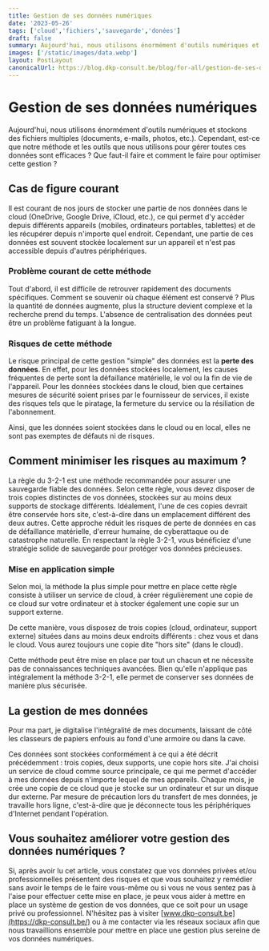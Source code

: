 ```yaml
---
title: Gestion de ses données numériques
date: '2023-05-26'
tags: ['cloud','fichiers','sauvegarde','donées']
draft: false
summary: Aujourd'hui, nous utilisons énormément d'outils numériques et stockons des fichiers multiples (documents, e-mails, photos, etc.). Cependant, est-ce que notre méthode et les outils que nous utilisons pour gérer toutes ces données sont efficaces ? Que faut-il faire et comment le faire pour optimiser cette gestion ?
images: ['/static/images/data.webp']
layout: PostLayout
canonicalUrl: https://blog.dkp-consult.be/blog/for-all/gestion-de-ses-donnees-numeriques
---
```


# Gestion de ses données numériques

Aujourd'hui, nous utilisons énormément d'outils numériques et stockons des fichiers multiples (documents, e-mails, photos, etc.). Cependant, est-ce que notre méthode et les outils que nous utilisons pour gérer toutes ces données sont efficaces ? Que faut-il faire et comment le faire pour optimiser cette gestion ?

## Cas de figure courant

Il est courant de nos jours de stocker une partie de nos données dans le cloud (OneDrive, Google Drive, iCloud, etc.), ce qui permet d'y accéder
depuis différents appareils (mobiles, ordinateurs portables, tablettes) et de les récupérer depuis n'importe quel endroit. Cependant, une partie
de ces données est souvent stockée localement sur un appareil et n'est pas accessible depuis d'autres périphériques.

### Problème courant de cette méthode

Tout d'abord, il est difficile de retrouver rapidement des documents spécifiques. Comment se souvenir où chaque élément est conservé ? Plus
la quantité de données augmente, plus la structure devient complexe et la recherche prend du temps. L'absence de centralisation des données
peut être un problème fatiguant à la longue.

### Risques de cette méthode

Le risque principal de cette gestion "simple" des données est la **perte des données**. En effet, pour les données stockées localement, les
causes fréquentes de perte sont la défaillance matérielle, le vol ou la fin de vie de l'appareil. Pour les données stockées dans le cloud, bien
que certaines mesures de sécurité soient prises par le fournisseur de services, il existe des risques tels que le piratage, la fermeture du service ou la résiliation de l'abonnement.

Ainsi, que les données soient stockées dans le cloud ou en local, elles ne sont pas exemptes de défauts ni de risques.

## Comment minimiser les risques au maximum ?

La règle du 3-2-1 est une méthode recommandée pour assurer une sauvegarde fiable des données. Selon cette règle, vous devez disposer de
trois copies distinctes de vos données, stockées sur au moins deux supports de stockage différents. Idéalement, l'une de ces copies devrait
être conservée hors site, c'est-à-dire dans un emplacement différent des deux autres. Cette approche réduit les risques de perte de données en
cas de défaillance matérielle, d'erreur humaine, de cyberattaque ou de catastrophe naturelle. En respectant la règle 3-2-1, vous bénéficiez
d'une stratégie solide de sauvegarde pour protéger vos données précieuses.

### Mise en application simple

Selon moi, la méthode la plus simple pour mettre en place cette règle consiste à utiliser un service de cloud, à créer régulièrement une copie
de ce cloud sur votre ordinateur et à stocker également une copie sur un support externe.

De cette manière, vous disposez de trois copies (cloud, ordinateur, support externe) situées dans au moins deux endroits différents : chez
vous et dans le cloud. Vous aurez toujours une copie dite "hors site" (dans le cloud).

Cette méthode peut être mise en place par tout un chacun et ne nécessite pas de connaissances techniques avancées. Bien qu'elle n'applique pas
intégralement la méthode 3-2-1, elle permet de conserver ses données de manière plus sécurisée.

## La gestion de mes données

Pour ma part, je digitalise l'intégralité de mes documents, laissant de côté les classeurs de papiers enfouis au fond d'une armoire ou dans la cave.

Ces données sont stockées conformément à ce qui a été décrit précédemment : trois copies, deux supports, une copie hors site. J'ai choisi un service de cloud comme source principale, ce qui me permet d'accéder à mes données depuis n'importe lequel de mes appareils. Chaque mois, je crée une copie de ce cloud que je stocke sur un ordinateur et
sur un disque dur externe. Par mesure de précaution lors du transfert de mes données, je travaille hors ligne, c'est-à-dire que je déconnecte tous les périphériques d'Internet pendant l'opération.

## Vous souhaitez améliorer votre gestion des données numériques ?

Si, après avoir lu cet article, vous constatez que vos données privées et/ou professionnelles présentent des risques et que vous souhaitez y remédier sans avoir le temps de le faire vous-même ou si vous ne vous sentez pas à l'aise pour effectuer cette mise en place, je peux vous aider à mettre en place un système de gestion de vos données, que ce
soit pour un usage privé ou professionnel. N'hésitez pas à visiter
[www.dkp-consult.be](https://dkp-consult.be/) ou à me contacter via les réseaux sociaux afin que nous travaillions ensemble pour mettre en place une gestion plus sereine de vos données numériques.
